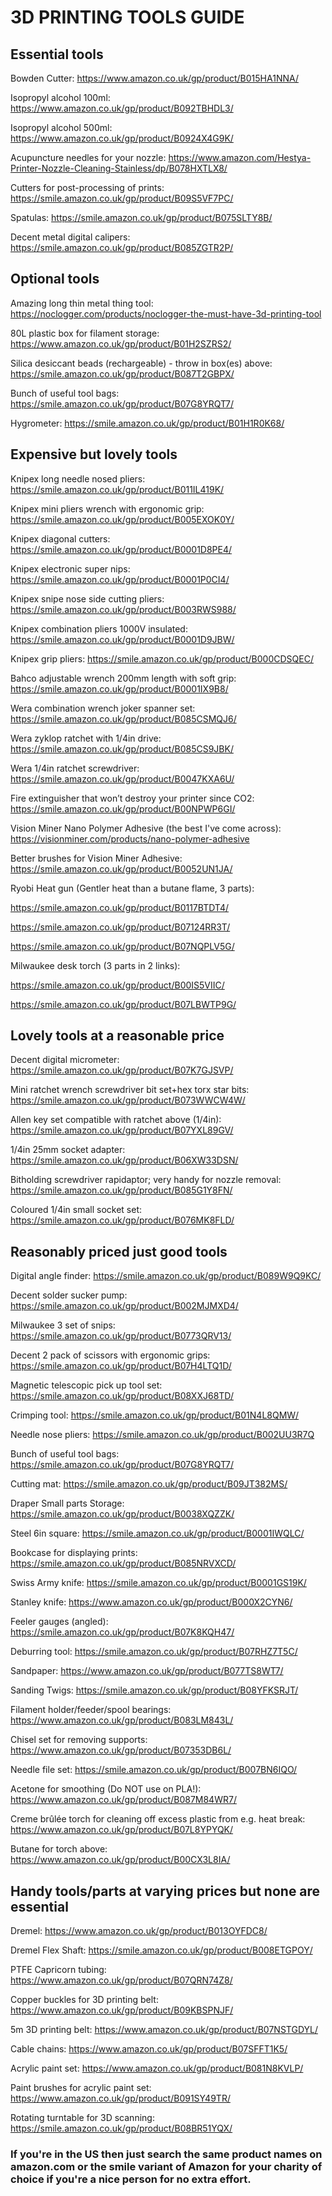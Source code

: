 # 3D PRINTING TOOLS GUIDE

## Essential tools

Bowden Cutter: https://www.amazon.co.uk/gp/product/B015HA1NNA/

Isopropyl alcohol 100ml: https://www.amazon.co.uk/gp/product/B092TBHDL3/

Isopropyl alcohol 500ml: https://www.amazon.co.uk/gp/product/B0924X4G9K/

Acupuncture needles for your nozzle: https://www.amazon.com/Hestya-Printer-Nozzle-Cleaning-Stainless/dp/B078HXTLX8/

Cutters for post-processing of prints: https://smile.amazon.co.uk/gp/product/B09S5VF7PC/

Spatulas: https://smile.amazon.co.uk/gp/product/B075SLTY8B/

Decent metal digital calipers: https://smile.amazon.co.uk/gp/product/B085ZGTR2P/

## Optional tools

Amazing long thin metal thing tool: https://noclogger.com/products/noclogger-the-must-have-3d-printing-tool

80L plastic box for filament storage: https://www.amazon.co.uk/gp/product/B01H2SZRS2/

Silica desiccant beads (rechargeable) - throw in box(es) above: https://smile.amazon.co.uk/gp/product/B087T2GBPX/

Bunch of useful tool bags: https://smile.amazon.co.uk/gp/product/B07G8YRQT7/

Hygrometer: https://smile.amazon.co.uk/gp/product/B01H1R0K68/

## Expensive but lovely tools

Knipex long needle nosed pliers: https://smile.amazon.co.uk/gp/product/B011IL419K/

Knipex mini pliers wrench with ergonomic grip: https://smile.amazon.co.uk/gp/product/B005EXOK0Y/

Knipex diagonal cutters: https://smile.amazon.co.uk/gp/product/B0001D8PE4/

Knipex electronic super nips: https://smile.amazon.co.uk/gp/product/B0001P0CI4/

Knipex snipe nose side cutting pliers: https://smile.amazon.co.uk/gp/product/B003RWS988/

Knipex combination pliers 1000V insulated: https://smile.amazon.co.uk/gp/product/B0001D9JBW/

Knipex grip pliers: https://smile.amazon.co.uk/gp/product/B000CDSQEC/

Bahco adjustable wrench 200mm length with soft grip: https://smile.amazon.co.uk/gp/product/B0001IX9B8/

Wera combination wrench joker spanner set: https://smile.amazon.co.uk/gp/product/B085CSMQJ6/

Wera zyklop ratchet with 1/4in drive: https://smile.amazon.co.uk/gp/product/B085CS9JBK/

Wera 1/4in ratchet screwdriver: https://smile.amazon.co.uk/gp/product/B0047KXA6U/

Fire extinguisher that won’t destroy your printer since CO2: https://smile.amazon.co.uk/gp/product/B00NPWP6GI/

Vision Miner Nano Polymer Adhesive (the best I've come across): https://visionminer.com/products/nano-polymer-adhesive

Better brushes for Vision Miner Adhesive: https://smile.amazon.co.uk/gp/product/B0052UN1JA/

Ryobi Heat gun (Gentler heat than a butane flame, 3 parts): 

https://smile.amazon.co.uk/gp/product/B0117BTDT4/

https://smile.amazon.co.uk/gp/product/B07124RR3T/ 

https://smile.amazon.co.uk/gp/product/B07NQPLV5G/

Milwaukee desk torch (3 parts in 2 links):

https://smile.amazon.co.uk/gp/product/B00IS5VIIC/

https://smile.amazon.co.uk/gp/product/B07LBWTP9G/

## Lovely tools at a reasonable price

Decent digital micrometer: https://smile.amazon.co.uk/gp/product/B07K7GJSVP/

Mini ratchet wrench screwdriver bit set+hex torx star bits: https://smile.amazon.co.uk/gp/product/B073WWCW4W/

Allen key set compatible with ratchet above (1/4in): https://smile.amazon.co.uk/gp/product/B07YXL89GV/

1/4in 25mm socket adapter: https://smile.amazon.co.uk/gp/product/B06XW33DSN/

Bitholding screwdriver rapidaptor; very handy for nozzle removal: https://smile.amazon.co.uk/gp/product/B085G1Y8FN/

Coloured 1/4in small socket set: https://smile.amazon.co.uk/gp/product/B076MK8FLD/

## Reasonably priced just good tools

Digital angle finder: https://smile.amazon.co.uk/gp/product/B089W9Q9KC/

Decent solder sucker pump: https://smile.amazon.co.uk/gp/product/B002MJMXD4/

Milwaukee 3 set of snips: https://smile.amazon.co.uk/gp/product/B0773QRV13/

Decent 2 pack of scissors with ergonomic grips: https://smile.amazon.co.uk/gp/product/B07H4LTQ1D/

Magnetic telescopic pick up tool set: https://smile.amazon.co.uk/gp/product/B08XXJ68TD/

Crimping tool: https://smile.amazon.co.uk/gp/product/B01N4L8QMW/

Needle nose pliers: https://smile.amazon.co.uk/gp/product/B002UU3R7Q

Bunch of useful tool bags: https://smile.amazon.co.uk/gp/product/B07G8YRQT7/

Cutting mat: https://smile.amazon.co.uk/gp/product/B09JT382MS/

Draper Small parts Storage: https://smile.amazon.co.uk/gp/product/B0038XQZZK/

Steel 6in square: https://smile.amazon.co.uk/gp/product/B0001IWQLC/

Bookcase for displaying prints: https://smile.amazon.co.uk/gp/product/B085NRVXCD/

Swiss Army knife: https://smile.amazon.co.uk/gp/product/B0001GS19K/ 

Stanley knife: https://www.amazon.co.uk/gp/product/B000X2CYN6/

Feeler gauges (angled): https://smile.amazon.co.uk/gp/product/B07K8KQH47/

Deburring tool: https://smile.amazon.co.uk/gp/product/B07RHZ7T5C/

Sandpaper: https://www.amazon.co.uk/gp/product/B077TS8WT7/

Sanding Twigs: https://smile.amazon.co.uk/gp/product/B08YFKSRJT/

Filament holder/feeder/spool bearings: https://www.amazon.co.uk/gp/product/B083LM843L/

Chisel set for removing supports: https://www.amazon.co.uk/gp/product/B07353DB6L/

Needle file set: https://smile.amazon.co.uk/gp/product/B007BN6IQO/

Acetone for smoothing (Do NOT use on PLA!): https://www.amazon.co.uk/gp/product/B087M84WR7/

Creme brûlée torch for cleaning off excess plastic from e.g. heat break: https://www.amazon.co.uk/gp/product/B07L8YPYQK/

Butane for torch above: https://www.amazon.co.uk/gp/product/B00CX3L8IA/

## Handy tools/parts at varying prices but none are essential

Dremel: https://www.amazon.co.uk/gp/product/B013OYFDC8/

Dremel Flex Shaft: https://smile.amazon.co.uk/gp/product/B008ETGPOY/

PTFE Capricorn tubing: https://www.amazon.co.uk/gp/product/B07QRN74Z8/

Copper buckles for 3D printing belt: https://www.amazon.co.uk/gp/product/B09KBSPNJF/

5m 3D printing belt: https://www.amazon.co.uk/gp/product/B07NSTGDYL/

Cable chains: https://www.amazon.co.uk/gp/product/B07SFFT1K5/

Acrylic paint set: https://www.amazon.co.uk/gp/product/B081N8KVLP/

Paint brushes for acrylic paint set: https://www.amazon.co.uk/gp/product/B091SY49TR/

Rotating turntable for 3D scanning: https://smile.amazon.co.uk/gp/product/B08BR51YQX/

### If you're in the US then just search the same product names on amazon.com or the smile variant of Amazon for your charity of choice if you're a nice person for no extra effort.
